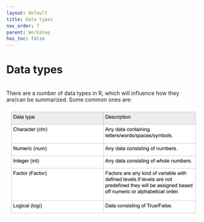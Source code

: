 ```yaml
---
layout: default
title: Data types
nav_order: 7
parent: Workshop
has_toc: false
---
```


# Data types
<br/>
There are a number of data types in R, which will influence how they are/can be summarized. Some common ones are:

![Data types in R](DataTypes.jpg)